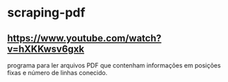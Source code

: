 # scraping-pdf

## https://www.youtube.com/watch?v=hXKKwsv6gxk

programa para ler arquivos PDF que contenham informações em posições fixas e número de linhas conecido.